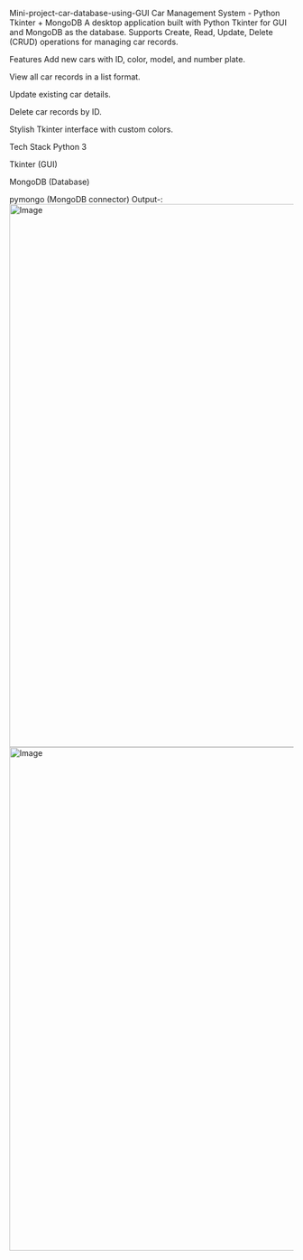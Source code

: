 Mini-project-car-database-using-GUI 
Car Management System - Python Tkinter + MongoDB
A desktop application built with Python Tkinter for GUI and MongoDB as the database.
Supports Create, Read, Update, Delete (CRUD) operations for managing car records.

Features
Add new cars with ID, color, model, and number plate.

View all car records in a list format.

Update existing car details.

Delete car records by ID.

Stylish Tkinter interface with custom colors.

Tech Stack
Python 3

Tkinter (GUI)

MongoDB (Database)

pymongo (MongoDB connector)
Output-:
<img width="1773" height="962" alt="Image" src="https://github.com/user-attachments/assets/59d1f92e-ac92-431a-994b-ab44bcdaa22f" />
<img width="1246" height="892" alt="Image" src="https://github.com/user-attachments/assets/4c806b0c-2bf0-4e68-9799-5febb260b825" />
